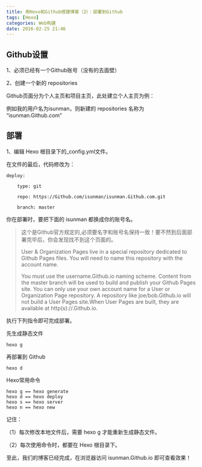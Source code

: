 ```yaml
---
title: 用Hexo和Github搭建博客（2）：部署到Github
tags: [Hexo]
categories: Web构建
date: 2016-02-25 21:46
---
```



## Github设置
1、必须已经有一个Github账号（没有的去面壁）

2、创建一个新的 repositories

Github页面分为个人主页和项目主页，此处建立个人主页为例：

例如我的用户名为isunman，则新建的 repositories 名称为 “isunman.Github.com”

## 部署

1、编辑 Hexo 根目录下的_config.yml文件。

在文件的最后，代码修改为：

    deploy:
    
    	type: git

    	repo: https://Github.com/isunman/isunman.Github.com.git

		branch: master
 

你在部署时，要把下面的 isunman 都换成你的账号名。

>这个是Github官方规定的,必须要名字和账号名保持一致！要不然到后面部署完毕后，你会发现找不到这个页面的。
>
>User & Organization Pages live in a special repository dedicated to Github Pages files. You will need to name this repository with the account name.
>
>You must use the username.Github.io naming scheme.
Content from the master branch will be used to build and 
publish your Github Pages site.
You can only use your own account name for a User or Organization Page repository. A repository like joe/bob.Github.io will not build a User Pages site.When User Pages are built, they are available at http(s)://<username>.Github.io.

执行下列指令即可完成部署。


先生成静态文件

`hexo g`

再部署到 Github

`hexo d`



Hexo常用命令

	hexo g == hexo generate 
	hexo d == hexo deploy 
	hexo s == hexo server 
	hexo n == hexo new

记住：

（1）每次修改本地文件后，需要 hexo g 才能重新生成静态文件。

（2）每次使用命令时，都要在 Hexo 根目录下。
 
至此，我们的博客已经完成，在浏览器访问 isunman.Github.io 即可查看效果！





